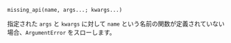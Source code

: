 ```
missing_api(name, args...; kwargs...)
```

指定された `args` と `kwargs` に対して `name` という名前の関数が定義されていない場合、`ArgumentError` をスローします。
